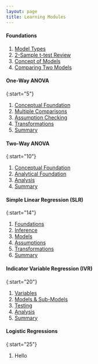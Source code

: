 ```yaml
---
layout: page
title: Learning Modules
---
```


#### Foundations

1. [Model Types](ModelTypes)
1. [2-Sample t-test Review](2TReview)
1. [Concept of Models](ModelConcepts)
1. [Comparing Two Models](ModelComparison)

#### One-Way ANOVA

{:start="5"}
1. [Conceptual Foundation](ANOVA1Foundations)
1. [Multiple Comparisons](ANOVA1MultipleComparisons)
1. [Assumption Checking](ANOVA1Assumptions)
1. [Transformations](ANOVA1Transformations)
1. [Summary](ANOVA1Summary)

#### Two-Way ANOVA

{:start="10"}
1. [Conceptual Foundation](ANOVA2Foundations1)
1. [Analytical Foundation](ANOVA2Foundations2)
1. [Analysis](ANOVA2Analysis)
1. [Summary](ANOVA2Summary)

#### Simple Linear Regression (SLR)

{:start="14"}
1. [Foundations](SLRFoundations)
1. [Inference](SLRInference)
1. [Models](SLRModels)
1. [Assumptions](SLRAssumptions)
1. [Transformations](SLRTransformations)
1. [Summary](SLRSummary)

#### Indicator Variable Regression (IVR)

{:start="20"}
1. [Variables](IVRVariables)
1. [Models & Sub-Models](IVRModels)
1. [Testing](IVRTesting)
1. [Analysis](IVRAnalysis)
1. [Summary](IVRSummary)

#### Logistic Regressions

{:start="25"}
1. Hello
